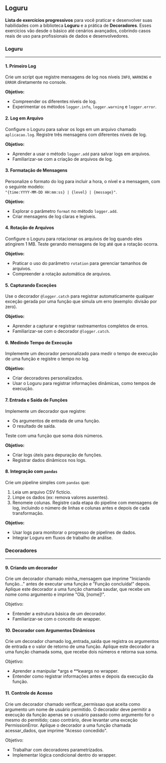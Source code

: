 ## Loguru
**Lista de exercícios progressivos** para você praticar e desenvolver suas habilidades com a biblioteca **Loguru** e a prática de **Decoradores**. Esses exercícios vão desde o básico até cenários avançados, cobrindo casos reais de uso para profissionais de dados e desenvolvedores.


### **Loguru**
---
#### **1. Primeiro Log**
Crie um script que registre mensagens de log nos níveis `INFO`, `WARNING` e `ERROR` diretamente no console.

**Objetivo:**
- Compreender os diferentes níveis de log.
- Experimentar os métodos `logger.info`, `logger.warning` e `logger.error`.


#### **2. Log em Arquivo**
Configure o Loguru para salvar os logs em um arquivo chamado `aplicacao.log`. Registre três mensagens com diferentes níveis de log.

**Objetivo:**
- Aprender a usar o método `logger.add` para salvar logs em arquivos.
- Familiarizar-se com a criação de arquivos de log.

#### **3. Formatação de Mensagens**
Personalize o formato do log para incluir a hora, o nível e a mensagem, com o seguinte modelo:  
`"{time:YYYY-MM-DD HH:mm:ss} | {level} | {message}"`.

**Objetivo:**
- Explorar o parâmetro `format` no método `logger.add`.
- Criar mensagens de log claras e legíveis.


#### **4. Rotação de Arquivos**
Configure o Loguru para rotacionar os arquivos de log quando eles atingirem 1 MB. Teste gerando mensagens de log até que a rotação ocorra.

**Objetivo:**
- Praticar o uso do parâmetro `rotation` para gerenciar tamanhos de arquivos.
- Compreender a rotação automática de arquivos.


#### **5. Capturando Exceções**
Use o decorador `@logger.catch` para registrar automaticamente qualquer exceção gerada por uma função que simula um erro (exemplo: divisão por zero).

**Objetivo:**
- Aprender a capturar e registrar rastreamentos completos de erros.
- Familiarizar-se com o decorador `@logger.catch`.

#### **6. Medindo Tempo de Execução**
Implemente um decorador personalizado para medir o tempo de execução de uma função e registre o tempo no log.

**Objetivo:**
- Criar decoradores personalizados.
- Usar o Loguru para registrar informações dinâmicas, como tempos de execução.


#### **7. Entrada e Saída de Funções**
Implemente um decorador que registre:
- Os argumentos de entrada de uma função.
- O resultado de saída.

Teste com uma função que soma dois números.

**Objetivo:**
- Criar logs úteis para depuração de funções.
- Registrar dados dinâmicos nos logs.


#### **8. Integração com `pandas`**
Crie um pipeline simples com `pandas` que:
1. Leia um arquivo CSV fictício.
2. Limpe os dados (ex: remova valores ausentes).
3. Renomeie colunas.
Registre cada etapa do pipeline com mensagens de log, incluindo o número de linhas e colunas antes e depois de cada transformação.

**Objetivo:**
- Usar logs para monitorar o progresso de pipelines de dados.
- Integrar Loguru em fluxos de trabalho de análise.


### **Decoradores**
---
#### **9. Criando um decorador**
Crie um decorador chamado minha_mensagem que imprime "Iniciando função..." antes de executar uma função e "Função concluída!" depois. Aplique este decorador a uma função chamada saudar, que recebe um nome como argumento e imprime "Olá, [nome]!".

Objetivo:
- Entender a estrutura básica de um decorador.
- Familiarizar-se com o conceito de wrapper.


#### **10. Decorador com Argumentos Dinâmicos**
Crie um decorador chamado log_entrada_saida que registra os argumentos de entrada e o valor de retorno de uma função. Aplique este decorador a uma função chamada soma, que recebe dois números e retorna sua soma.

Objetivo:
- Aprender a manipular *args e **kwargs no wrapper.
- Entender como registrar informações antes e depois da execução da função.


#### 11. Controle de Acesso
Crie um decorador chamado verificar_permissao que aceita como argumento um nome de usuário permitido. O decorador deve permitir a execução da função apenas se o usuário passado como argumento for o mesmo do permitido; caso contrário, deve levantar uma exceção PermissionError. Aplique o decorador a uma função chamada acessar_dados, que imprime "Acesso concedido".

Objetivo:
- Trabalhar com decoradores parametrizados.
- Implementar lógica condicional dentro do wrapper.

